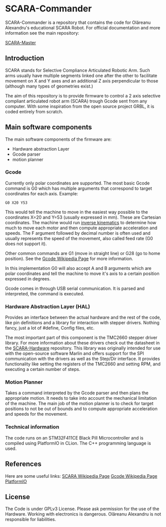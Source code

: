 # SCARA-Commander
SCARA-Commander is a repository that contains the code for Olăreanu Alexandru's educational SCARA Robot. For official documentation and more information see the main repository:

 [SCARA-Master](https://github.com/Olareanu/SCARA_Master)

## Introduction
SCARA stands for Selective Compliance Articulated Robotic Arm. Such arms usually have multiple segments linked one after the other to facilitate movement on X and Y axes and an additional Z axis perpendicular to those (although many types of geometries exist.)

The aim of this repository is to provide firmware to control a 2 axis selective compliant articulated robot arm (SCARA) trough Gcode sent from any computer. 
With some inspiration from the open source project GRBL, it is coded entirely from scratch.

## Main software components

The main software components of the firmware are:
- Hardware abstraction Layer
- Gcode parser
- motion planner
	
### Gcode
Currently only polar coordinates are supported. The most basic Gcode command is G0 which has multiple arguments that correspond to target coordinates for each axis. Example:
```gcode
G0 X20 Y53
```

This would tell the machine to move in the easiest way possible to the coordinates X=20 and Y=53 (usually expressed in mm). These are Cartesian coordinates.  The machine would run [inverse kinematics](https://en.wikipedia.org/wiki/Inverse_kinematics) to determine how much to move each motor and then compute appropriate acceleration and speeds. The F argument followed by decimal number is often used and usually represents the speed of the movement, also called feed rate (G0 does not support it).

Other common commands are G1 (move in straight line) or G28 (go to home position). See the [Gcode Wikipedia Page](https://en.wikipedia.org/wiki/G-code) for more information.

In this implementation G0 will also accept A and B arguments which are polar coordinates and tell the machine to move it's axis to a certain position expressed in degrees.

Gcode comes in through USB serial communication. It is parsed and interpreted, the command is executed.

### Hardware Abstraction Layer (HAL)
Provides an interface between the actual hardware and the rest of the code, like pin definitions and a library for interaction with stepper drivers. Nothing fancy, just a lot of #define, Config files, etc.

The most important part of this component is the TMC2660 stepper driver library. For more information about these drivers check out the datasheet in the [SCARA-Hardware](https://github.com/Olareanu/SCARA-Hardware) repository. This library was originally intended for use with the open-source software Marlin and offers support for the SPI communication with the drivers as well as the Step/Dir interface. It provides functionality like setting the registers of the TMC2660 and setting RPM, and executing a certain number of steps.

### Motion Planner
Takes a command interpreted by the Gcode parser and then plans the appropriate motion.
It needs to take into account  the mechanical limitation of the machine. The main job of the motion planner is to check for target positions to not be out of bounds and to compute appropriate acceleration and speeds for the movement.

### Technical information
The code runs on an STM32F411CE Black Pill Microcontroller and is compiled using PlatformIO in CLion. The C++ programming language is used.

## References
Here are some useful links:
[SCARA Wikipedia Page](https://en.wikipedia.org/wiki/G-code)
[Gcode Wikipedia Page](https://en.wikipedia.org/wiki/G-code)
[PlatformIO](https://platformio.org/)

## License
The Code is under GPLv3 License. Please ask permission for the use of the Hardware. Working with electronics is dangerous. Olăreanu Alexandru is not responsible for liabilities.

